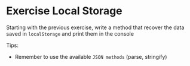 # Exercise Local Storage

Starting with the previous exercise, write a method that recover the data saved in `localStorage` and print them in the console

Tips:

- Remember to use the available `JSON methods` (parse, stringify)

 